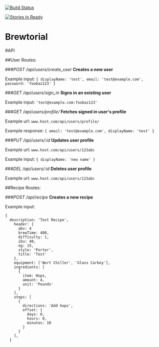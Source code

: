 [![Build Status](https://travis-ci.org/redfieldstefan/brewtorial.svg?branch=recipe_form)](https://travis-ci.org/redfieldstefan/brewtorial)

[![Stories in Ready](https://badge.waffle.io/redfieldstefan/brubuddy.png?label=ready&title=Ready)](https://waffle.io/redfieldstefan/brubuddy)

Brewtorial
=========

#API

##User Routes:

###*POST /api/users/create_user*
**Creates a new user**

Example input: `{ displayName: 'test', email: 'test@example.com', password: 'foobaz123' }`

###*GET /api/users/sign_in*
**Signs in an existing user**

Example input: `'test@example.com:foobaz123'`

###*GET /api/users/profile/*
**Fetches signed in user's profile**

Example url: `www.host.com/api/users/profile/`

Example response: `{ email: 'test@example.com', displayName: 'test' }`

###*PUT /api/users/:id*
**Updates user profile**

Example url: `www.host.com/api/users/123abc`

Example input: `{ displayName: 'new name' }`

###*DEL /api/users/:id*
**Deletes user profile**

Example url: `www.host.com/api/users/123abc`

##Recipe Routes:

###*POST /api/recipe*
**Creates a new recipe**

Example input:
```
{
  description: 'Test Recipe',
    header: {
      abv: 4
      brewTime: 400,
      difficulty: 1,
      ibu: 40,
      og: 15,
      style: 'Porter',
      title: 'Test'
    },
    equipment: ['Wort Chiller', 'Glass Carboy'],
    ingredients: [
      {
        item: Hops,
        amount: 4,
        unit: 'Pounds'
      }
    ],
    steps: [
      {
        directions: 'Add hops',
        offset: {
          days: 0,
          hours: 0,
          minutes: 10
        }
      }
    ],
  }
